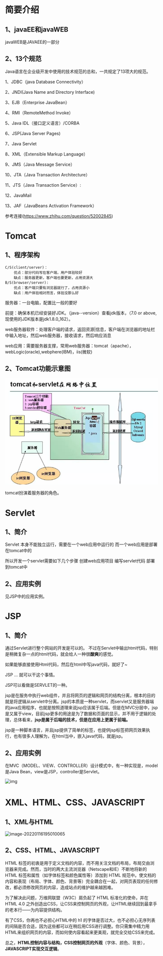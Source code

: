 # 简要介绍

## 1、javaEE和javaWEB

javaWEB是JAVAEE的一部分

## 2、13个规范

Java语言在企业级开发中使用的技术规范的总和，一共规定了13项大的规范。

1、JDBC（java Database Connectivity）

2、JNDI(Java Name and Directory Interface)

3、EJB（Enterprise JavaBean）

4、RMI（RemoteMethod Invoke）

5、Java IDL（接口定义语言）/CORBA

6、JSP(Java Server Pages)

7、Java Servlet

8、XML（Extensible Markup Language）

9、JMS（Java Message Service）

10、JTA（Java Transaction Architecture）

11、JTS（Java Transaction Service）:

12、JavaMail

13、JAF（JavaBeans Activation Framework）

参考连接(https://www.zhihu.com/question/52002845)

# Tomcat

## 1、程序架构

```text
C/S(client/server)：
    优点：部分代码写在客户端，用户体验较好
    缺点：服务器更新，客户端也要更新，占用资源大
B/S(browser/server):
    优点：客户端只要有浏览器就行了，占用资源小
    缺点：用户体验相对而言，体验没那么好
```

服务器：一台电脑，配置比一般的要好

前提：确保本机已经安装好JDK。（java--version）查看jdk版本，（7.0 or above,现使用的JDK版本是jdk1.8.0_162）。

web服务器软件：处理客户端的请求，返回资源|信息，客户端在浏览器的地址栏中输入地址，然后web服务器，接收请求，然后响应消息

web应用：需要服务器支撑，常用web服务器：tomcat（apache），webLogic(oracle),webphere(IBM)，iis(微软)

## 2、Tomcat功能示意图

![](./picture/tomcatAndServlet.jpg)

tomcat扮演着服务器的角色。

# Servlet

## 1、简介

Servlet 本身不能独立运行，需要在一个web应用中运行的
而一个web应用是部署在tomcat中的

所以开发一个servlet需要如下几个步骤
创建web应用项目
编写servlet代码
部署到tomcat中

## 2、应用实例

见JSP中的应用实例。

# JSP

## 1、简介

通过Servlet进行整个网站的开发是可以的。 不过在Servlet中输出html代码，特别是稍微复杂一点的html代码，就会给人一种很**酸爽**的感觉。

如果能够直接使用Html代码，然后在html中写java代码，就好了~

JSP ... 就可以干这个事情。

JSP可以看做是SERVLET的一种。

jsp是在服务中执行web组件，并且将网页的逻辑和网页的结构分离，根本的目的就是将逻辑从servlet中分离。jsp的本质是一种servlet，而servlet又是服务器端的java应用程序，也就是按照道理来说jsp应该属于后端。但是在MVC分层中，jsp是又属于view，目前jsp更多的用途是为了数据和页面的显示，并不用于逻辑的处理，总体看来，**jsp是属于后端的技术，但是在应用上更属于前端。**

jsp是一种脚本语言，并且jsp提供了简单的标签，也提供jsp标签把网页效果执行，也有很多人理解为，在html当中，嵌入java代码，就是jsp。

## 2、应用实例

在MVC（MODEL、VIEW、CONTROLLER）设计模式中，有一种实现是，model是Java Bean，view是JSP，controller是Servlet。

![img](https://guide-blog-images.oss-cn-shenzhen.aliyuncs.com/java-guide-blog/mvc-model2.png)

# XML、HTML、CSS、JAVASCRIPT

## 1、XML与HTML

![image-20220116195010065](C:\Users\28439\AppData\Roaming\Typora\typora-user-images\image-20220116195010065.png)

## 2、CSS、HTML、JAVASCRIPT

HTML 标签的初衷是用于定义文档的内容，而不用关注文档的布局，布局交由浏览器来完成。然而，当时的两大主流浏览器（Netscape和IE）不断地将新的 HTML 标签和属性（如字体标签和颜色属性等）添加到 HTML
规范中。使文档的内容和表现（布局、字体、颜色、背景等）完全耦合在一起，对网页表现的任何修改，都必须修改网页的内容，造成站点的维护越来越困难。

为了解决此问题，万维网联盟（W3C）肩负起了 HTML 标准化的使命，并在 HTML 4.0 之外创造出CSS，让CSS来控制网页的外观，让HTML继续回到最拿手的老本行——为内容提供结构。

有了CSS，你再也不必担心HTML中的 h1 的字体是否过大，也不必担心无序列表的间隔是否合适，因为这些都可以在稍后用CSS进行调整。你只需集中精力用HTML来组织网页的内容，而如何使内容看起来更美观，就完全交给CSS来完成。

总之，**HTML控制内容与结构，CSS控制网页的外观**（字体、颜色、背景），**JAVASCRIPT实现交互逻辑**。